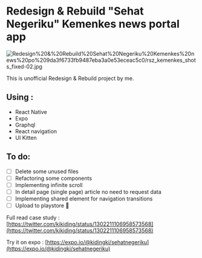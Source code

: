 # Redesign & Rebuild "Sehat Negeriku" Kemenkes news portal app

![Redesign%20&%20Rebuild%20Sehat%20Negeriku%20Kemenkes%20news%20po%209da3f6733fb9487eba3a0e53eceac5c0/rsz_kemenkes_shots_fixed-02.jpg](Redesign%20&%20Rebuild%20Sehat%20Negeriku%20Kemenkes%20news%20po%209da3f6733fb9487eba3a0e53eceac5c0/rsz_kemenkes_shots_fixed-02.jpg)

This is unofficial Redesign & Rebuild project by me.

## Using :

- React Native
- Expo
- Graphql
- React navigation
- UI Kitten

## To do:

- [ ]  Delete some unused files
- [ ]  Refactoring some components
- [ ]  Implementing infinite scroll
- [ ]  In detail page (single page) article no need to request data
- [ ]  Implementing shared element for navigation transitions
- [ ]  Upload to playstore 🥳

Full read case study : [https://twitter.com/kikiding/status/1302211106958573568](https://twitter.com/kikiding/status/1302211106958573568)

Try it on expo : [https://expo.io/@kidingki/sehatnegeriku](https://expo.io/@kidingki/sehatnegeriku)
